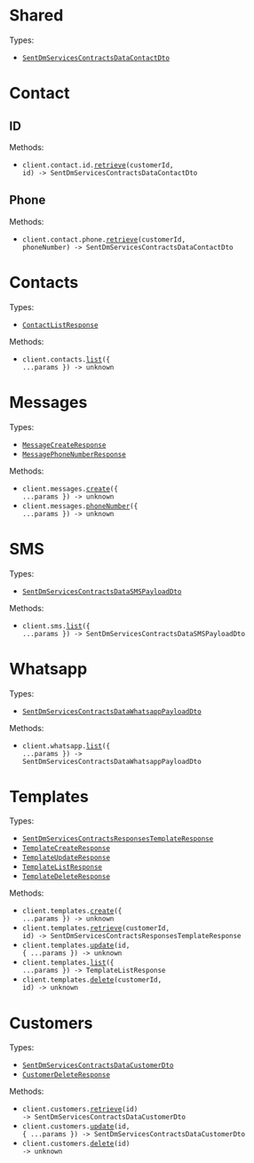 # Shared

Types:

- <code><a href="./src/resources/shared.ts">SentDmServicesContractsDataContactDto</a></code>

# Contact

## ID

Methods:

- <code title="get /contact/{customerId}/id/{id}">client.contact.id.<a href="./src/resources/contact/id.ts">retrieve</a>(customerId, id) -> SentDmServicesContractsDataContactDto</code>

## Phone

Methods:

- <code title="get /contact/{customerId}/phone/{phoneNumber}">client.contact.phone.<a href="./src/resources/contact/phone.ts">retrieve</a>(customerId, phoneNumber) -> SentDmServicesContractsDataContactDto</code>

# Contacts

Types:

- <code><a href="./src/resources/contacts.ts">ContactListResponse</a></code>

Methods:

- <code title="get /contacts">client.contacts.<a href="./src/resources/contacts.ts">list</a>({ ...params }) -> unknown</code>

# Messages

Types:

- <code><a href="./src/resources/messages.ts">MessageCreateResponse</a></code>
- <code><a href="./src/resources/messages.ts">MessagePhoneNumberResponse</a></code>

Methods:

- <code title="post /messages">client.messages.<a href="./src/resources/messages.ts">create</a>({ ...params }) -> unknown</code>
- <code title="post /messages/phone-number">client.messages.<a href="./src/resources/messages.ts">phoneNumber</a>({ ...params }) -> unknown</code>

# SMS

Types:

- <code><a href="./src/resources/sms.ts">SentDmServicesContractsDataSMSPayloadDto</a></code>

Methods:

- <code title="get /sms">client.sms.<a href="./src/resources/sms.ts">list</a>({ ...params }) -> SentDmServicesContractsDataSMSPayloadDto</code>

# Whatsapp

Types:

- <code><a href="./src/resources/whatsapp.ts">SentDmServicesContractsDataWhatsappPayloadDto</a></code>

Methods:

- <code title="get /whatsapp">client.whatsapp.<a href="./src/resources/whatsapp.ts">list</a>({ ...params }) -> SentDmServicesContractsDataWhatsappPayloadDto</code>

# Templates

Types:

- <code><a href="./src/resources/templates.ts">SentDmServicesContractsResponsesTemplateResponse</a></code>
- <code><a href="./src/resources/templates.ts">TemplateCreateResponse</a></code>
- <code><a href="./src/resources/templates.ts">TemplateUpdateResponse</a></code>
- <code><a href="./src/resources/templates.ts">TemplateListResponse</a></code>
- <code><a href="./src/resources/templates.ts">TemplateDeleteResponse</a></code>

Methods:

- <code title="post /templates">client.templates.<a href="./src/resources/templates.ts">create</a>({ ...params }) -> unknown</code>
- <code title="get /templates/{customerId}/{id}">client.templates.<a href="./src/resources/templates.ts">retrieve</a>(customerId, id) -> SentDmServicesContractsResponsesTemplateResponse</code>
- <code title="put /templates/{id}">client.templates.<a href="./src/resources/templates.ts">update</a>(id, { ...params }) -> unknown</code>
- <code title="get /templates">client.templates.<a href="./src/resources/templates.ts">list</a>({ ...params }) -> TemplateListResponse</code>
- <code title="delete /templates/{customerId}/{id}">client.templates.<a href="./src/resources/templates.ts">delete</a>(customerId, id) -> unknown</code>

# Customers

Types:

- <code><a href="./src/resources/customers.ts">SentDmServicesContractsDataCustomerDto</a></code>
- <code><a href="./src/resources/customers.ts">CustomerDeleteResponse</a></code>

Methods:

- <code title="get /customers/{id}">client.customers.<a href="./src/resources/customers.ts">retrieve</a>(id) -> SentDmServicesContractsDataCustomerDto</code>
- <code title="put /customers/{id}">client.customers.<a href="./src/resources/customers.ts">update</a>(id, { ...params }) -> SentDmServicesContractsDataCustomerDto</code>
- <code title="delete /customers/{id}">client.customers.<a href="./src/resources/customers.ts">delete</a>(id) -> unknown</code>
